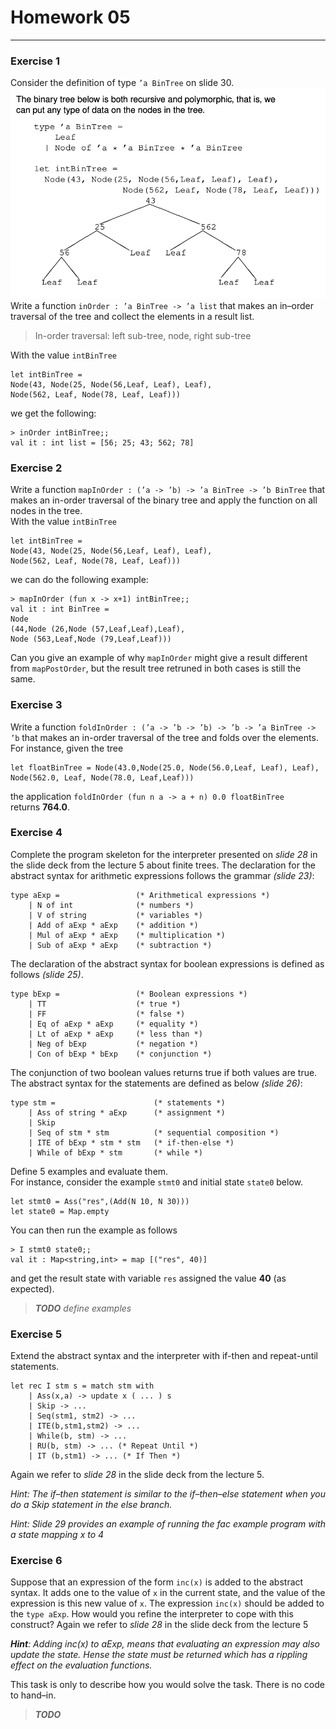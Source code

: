# Homework 05
---
### Exercise 1
Consider the definition of type `’a BinTree` on slide 30.
![Exercise 1, Binary Tree Definition](homework5exercise1.png) 
Write a function
`inOrder : ’a BinTree -> ’a list`
that makes an in–order traversal of the tree and collect the elements in a result list. 

>In-order traversal: left sub-tree, node, right sub-tree

With the value `intBinTree`

```
let intBinTree =
Node(43, Node(25, Node(56,Leaf, Leaf), Leaf),
Node(562, Leaf, Node(78, Leaf, Leaf)))
```

we get the following:

```
> inOrder intBinTree;;
val it : int list = [56; 25; 43; 562; 78]
```

### Exercise 2
Write a function
`mapInOrder : (’a -> ’b) -> ’a BinTree -> ’b BinTree`
that makes an in-order traversal of the binary tree and apply the function on all nodes in the tree.  
With the value `intBinTree`

```
let intBinTree =
Node(43, Node(25, Node(56,Leaf, Leaf), Leaf),
Node(562, Leaf, Node(78, Leaf, Leaf)))
```

we can do the following example:

```
> mapInOrder (fun x -> x+1) intBinTree;;
val it : int BinTree =
Node
(44,Node (26,Node (57,Leaf,Leaf),Leaf),
Node (563,Leaf,Node (79,Leaf,Leaf)))
```

Can you give an example of why `mapInOrder` might give a result different from `mapPostOrder`, but the
result tree retruned in both cases is still the same.

### Exercise 3
Write a function
`foldInOrder : (’a -> ’b -> ’b) -> ’b -> ’a BinTree -> ’b`
that makes an in-order traversal of the tree and folds over the elements.  
For instance, given the tree

```
let floatBinTree = Node(43.0,Node(25.0, Node(56.0,Leaf, Leaf), Leaf),
Node(562.0, Leaf, Node(78.0, Leaf,Leaf)))
```

the application
`foldInOrder (fun n a -> a + n) 0.0 floatBinTree`  
returns **764.0**.

### Exercise 4
Complete the program skeleton for the interpreter presented on *slide 28* in the slide deck from the
lecture 5 about finite trees.
The declaration for the abstract syntax for arithmetic expressions follows the grammar *(slide 23)*:

```
type aExp =                 (* Arithmetical expressions *)
    | N of int              (* numbers *)
    | V of string           (* variables *)
    | Add of aExp * aExp    (* addition *)
    | Mul of aExp * aExp    (* multiplication *)
    | Sub of aExp * aExp    (* subtraction *)
```

The declaration of the abstract syntax for boolean expressions is defined as follows *(slide 25)*.

```
type bExp =                 (* Boolean expressions *)
    | TT                    (* true *)
    | FF                    (* false *)
    | Eq of aExp * aExp     (* equality *)
    | Lt of aExp * aExp     (* less than *)
    | Neg of bExp           (* negation *)
    | Con of bExp * bExp    (* conjunction *)
```

The conjunction of two boolean values returns true if both values are true.
The abstract syntax for the statements are defined as below *(slide 26)*:
```
type stm =                      (* statements *)
    | Ass of string * aExp      (* assignment *)
    | Skip
    | Seq of stm * stm          (* sequential composition *)
    | ITE of bExp * stm * stm   (* if-then-else *)
    | While of bExp * stm       (* while *)
```

Define 5 examples and evaluate them.  
For instance, consider the example `stmt0` and initial state `state0` below.

```
let stmt0 = Ass("res",(Add(N 10, N 30)))
let state0 = Map.empty
```

You can then run the example as follows

```
> I stmt0 state0;;
val it : Map<string,int> = map [("res", 40)]
```

and get the result state with variable `res` assigned the value **40** (as expected).

>***TODO*** *define examples*

### Exercise 5
Extend the abstract syntax and the interpreter with if-then and repeat-until statements.

```
let rec I stm s = match stm with
    | Ass(x,a) -> update x ( ... ) s
    | Skip -> ...
    | Seq(stm1, stm2) -> ...
    | ITE(b,stm1,stm2) -> ...
    | While(b, stm) -> ...
    | RU(b, stm) -> ... (* Repeat Until *)
    | IT (b,stm1) -> ... (* If Then *)
```

Again we refer to *slide 28* in the slide deck from the lecture 5.  

*Hint: The if–then statement is similar to the if–then–else statement when you do a Skip statement in the else branch.*  

*Hint: Slide 29 provides an example of running the fac example program with a state mapping x to 4*

### Exercise 6
Suppose that an expression of the form `inc(x)` is added to the abstract syntax. It adds one to the value of `x` in the current state, and the value of the expression is this new value of `x`. The expression `inc(x)` should
be added to the `type aExp`.
How would you refine the interpreter to cope with this construct?
Again we refer to *slide 28* in the slide deck from the lecture 5  

***Hint**: Adding inc(x) to aExp, means that evaluating an expression may also update the state. Hense the state
must be returned which has a rippling effect on the evaluation functions.*

This task is only to describe how you would solve the task. There is no code to hand–in.

>***TODO***